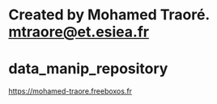 # Created by Mohamed Traoré. **mtraore@et.esiea.fr**
# data_manip_repository

https://mohamed-traore.freeboxos.fr
